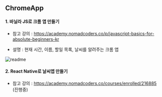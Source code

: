 ## ChromeApp
#### 1. 바닐라 JS로 크롬 앱 만들기

- 참고 강의 : https://academy.nomadcoders.co/p/javascript-basics-for-absolute-beginners-kr

- 설명 : 현재 시간, 이름, 할일 목록, 날씨를 알려주는 크롬 앱 

![readme](https://github.com/YuJieun/ChromeApp/blob/master/momentum/images/readme.png)



#### 2. React Native로 날씨앱 만들기

- 참고 강의 : https://academy.nomadcoders.co/courses/enrolled/216885 (진행중)

